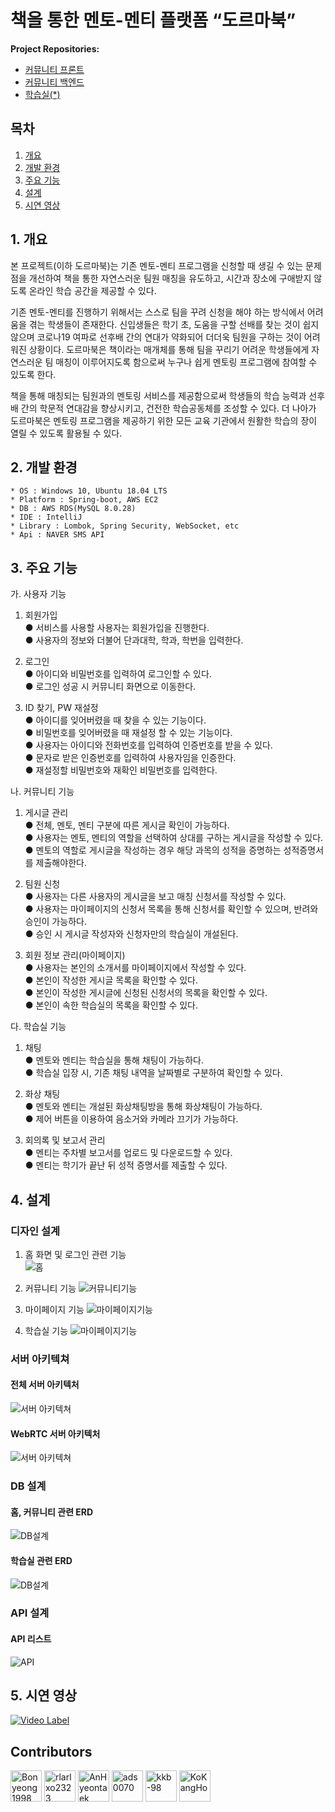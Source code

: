 # 책을 통한 멘토-멘티 플랫폼 “도르마북”

**Project Repositories:**  
- [커뮤니티 프론트](https://github.com/rlarlxo2323/dormabook-front)
- [커뮤니티 백엔드](https://github.com/rlarlxo2323/dormabook-server)
- [학습실(*)](https://github.com/rlarlxo2323/dormabook-webRTC)

## 목차
1. [개요](#1-개요)
2. [개발 환경](#2-개발-환경)
3. [주요 기능](#3-주요-기능)
4. [설계](#4-설계)
5. [시연 영상](#5-시연-영상)

## 1. 개요

  본 프로젝트(이하 도르마북)는 기존 멘토-멘티 프로그램을 신청할 때 생길 수 있는 문제점을 개선하여 책을 통한 자연스러운 팀원 매칭을 유도하고, 시간과 장소에 구애받지 않도록 온라인 학습 공간을 제공할 수 있다.

 기존 멘토-멘티를 진행하기 위해서는 스스로 팀을 꾸려 신청을 해야 하는 방식에서 어려움을 겪는 학생들이 존재한다. 신입생들은 학기 초, 도움을 구할 선배를 찾는 것이 쉽지 않으며 코로나19 여파로 선후배 간의 연대가 약화되어 더더욱 팀원을 구하는 것이 어려워진 상황이다. 도르마북은 책이라는 매개체를 통해 팀을 꾸리기 어려운 학생들에게 자연스러운 팀 매칭이 이루어지도록 함으로써 누구나 쉽게 멘토링 프로그램에 참여할 수 있도록 한다.

 책을 통해 매칭되는 팀원과의 멘토링 서비스를 제공함으로써 학생들의 학습 능력과 선후배 간의 학문적 연대감을 향상시키고, 건전한 학습공동체를 조성할 수 있다. 더 나아가 도르마북은 멘토링 프로그램을 제공하기 위한 모든 교육 기관에서 원활한 학습의 장이 열릴 수 있도록 활용될 수 있다.

## 2. 개발 환경
```
* OS : Windows 10, Ubuntu 18.04 LTS
* Platform : Spring-boot, AWS EC2
* DB : AWS RDS(MySQL 8.0.28)
* IDE : IntelliJ
* Library : Lombok, Spring Security, WebSocket, etc
* Api : NAVER SMS API
```

## 3. 주요 기능  
가. 사용자 기능
1) 회원가입  
● 서비스를 사용할 사용자는 회원가입을 진행한다.  
● 사용자의 정보와 더불어 단과대학, 학과, 학번을 입력한다.  

2) 로그인    
● 아이디와 비밀번호를 입력하여 로그인할 수 있다.  
● 로그인 성공 시 커뮤니티 화면으로 이동한다.    

3) ID 찾기, PW 재설정    
● 아이디를 잊어버렸을 때 찾을 수 있는 기능이다.    
● 비밀번호를 잊어버렸을 때 재설정 할 수 있는 기능이다.  
● 사용자는 아이디와 전화번호를 입력하여 인증번호를 받을 수 있다.   
● 문자로 받은 인증번호를 입력하여 사용자임을 인증한다.   
● 재설정할 비밀번호와 재확인 비밀번호를 입력한다.  
  
나. 커뮤니티 기능    
1) 게시글 관리     
● 전체, 멘토, 멘티 구분에 따른 게시글 확인이 가능하다.     
● 사용자는 멘토, 멘티의 역할을 선택하여 상대를 구하는 게시글을 작성할 수 있다.    
● 멘토의 역할로 게시글을 작성하는 경우 해당 과목의 성적을 증명하는 성적증명서를 제출해야한다.   

2) 팀원 신청  
● 사용자는 다른 사용자의 게시글을 보고 매칭 신청서를 작성할 수 있다.    
● 사용자는 마이페이지의 신청서 목록을 통해 신청서를 확인할 수 있으며, 반려와 승인이 가능하다.    
● 승인 시 게시글 작성자와 신청자만의 학습실이 개설된다.    

3) 회원 정보 관리(마이페이지)      
● 사용자는 본인의 소개서를 마이페이지에서 작성할 수 있다.     
● 본인이 작성한 게시글 목록을 확인할 수 있다.   
● 본인이 작성한 게시글에 신청된 신청서의 목록을 확인할 수 있다.   
● 본인이 속한 학습실의 목록을 확인할 수 있다.   

다. 학습실 기능     
1) 채팅     
● 멘토와 멘티는 학습실을 통해 채팅이 가능하다.  
● 학습실 입장 시, 기존 채팅 내역을 날짜별로 구분하여 확인할 수 있다.  

2) 화상 채팅      
● 멘토와 멘티는 개설된 화상채팅방을 통해 화상채팅이 가능하다.  
● 제어 버튼을 이용하여 음소거와 카메라 끄기가 가능하다.  
    
3) 회의록 및 보고서 관리   
● 멘티는 주차별 보고서를 업로드 및 다운로드할 수 있다.   
● 멘티는 학기가 끝난 뒤 성적 증명서를 제출할 수 있다.    


## 4. 설계
### 디자인 설계
1. 홈 화면 및 로그인 관련 기능  
![홈](image/홈화면.png)

2. 커뮤니티 기능
![커뮤니티기능](image/커뮤니티.png)

3. 마이페이지 기능
![마이페이지기능](image/마이페이지.png)

4. 학습실 기능
![마이페이지기능](image/스터디룸.png)

### 서버 아키텍쳐
#### 전체 서버 아키텍처
![서버 아키텍쳐](image/서버아키텍처.png)

#### WebRTC 서버 아키텍처
![서버 아키텍쳐](image/webrtc.png)

### DB 설계
#### 홈, 커뮤니티 관련 ERD
![DB설계](image/홈ERD.png)

#### 학습실 관련 ERD
![DB설계](image/학습실ERD.png)

### API 설계
#### API 리스트
![API](image/API리스트.png)

## 5. 시연 영상
[![Video Label](https://img.youtube.com/vi/t9yxZY42YiI/0.jpg)](https://youtu.be/t9yxZY42YiI)  

## Contributors

<a href="https://github.com/Bonyeong1998">
<img src="https://avatars.githubusercontent.com/u/73810809?v=4" height="50" alt="Bonyeong1998"/></a>
<a href="https://github.com/rlarlxo2323">
<img src="https://avatars.githubusercontent.com/u/81959996?v=4" height="50" alt="rlarlxo2323"/></a>
<a href="https://github.com/AnHyeontaek">
<img src="https://avatars.githubusercontent.com/u/81468759?v=4" height="50" alt="AnHyeontaek"/></a>
<a href="https://github.com/ads0070">
<img src="https://avatars.githubusercontent.com/u/73926856?v=4" height="50" alt="ads0070"/></a>
<a href="https://github.com/kkb-98">
<img src="https://avatars.githubusercontent.com/u/81415003?v=4" height="50" alt="kkb-98"/></a>
<a href="https://github.com/KoKangHo">
<img src="https://avatars.githubusercontent.com/u/83709689?v=4" height="50" alt="KoKangHo"/></a>
